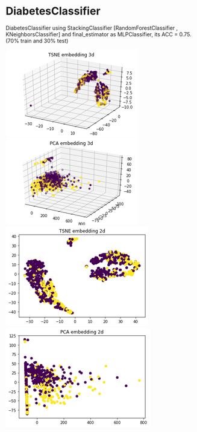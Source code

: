 # DiabetesClassifier

DiabetesClassifier using StackingClassifier [RandomForestClassifier , KNeighborsClassifier] and final_estimator as MLPClassifier, its ACC = 0.75.(70% train and 30% test)

![GitHub Logo](/images/fig1.png)
![GitHub Logo](/images/fig2.png)
![GitHub Logo](/images/fig3.png)
![GitHub Logo](/images/fig4.png)
